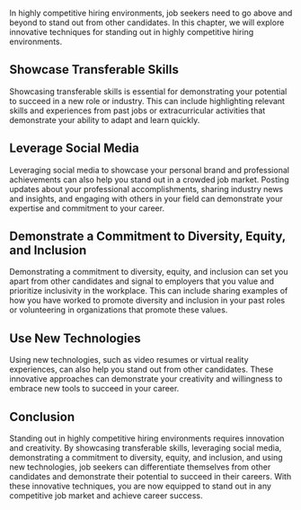 
In highly competitive hiring environments, job seekers need to go above and beyond to stand out from other candidates. In this chapter, we will explore innovative techniques for standing out in highly competitive hiring environments.

Showcase Transferable Skills
----------------------------

Showcasing transferable skills is essential for demonstrating your potential to succeed in a new role or industry. This can include highlighting relevant skills and experiences from past jobs or extracurricular activities that demonstrate your ability to adapt and learn quickly.

Leverage Social Media
---------------------

Leveraging social media to showcase your personal brand and professional achievements can also help you stand out in a crowded job market. Posting updates about your professional accomplishments, sharing industry news and insights, and engaging with others in your field can demonstrate your expertise and commitment to your career.

Demonstrate a Commitment to Diversity, Equity, and Inclusion
------------------------------------------------------------

Demonstrating a commitment to diversity, equity, and inclusion can set you apart from other candidates and signal to employers that you value and prioritize inclusivity in the workplace. This can include sharing examples of how you have worked to promote diversity and inclusion in your past roles or volunteering in organizations that promote these values.

Use New Technologies
--------------------

Using new technologies, such as video resumes or virtual reality experiences, can also help you stand out from other candidates. These innovative approaches can demonstrate your creativity and willingness to embrace new tools to succeed in your career.

Conclusion
----------

Standing out in highly competitive hiring environments requires innovation and creativity. By showcasing transferable skills, leveraging social media, demonstrating a commitment to diversity, equity, and inclusion, and using new technologies, job seekers can differentiate themselves from other candidates and demonstrate their potential to succeed in their careers. With these innovative techniques, you are now equipped to stand out in any competitive job market and achieve career success.
